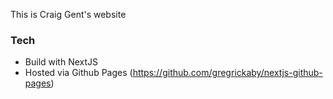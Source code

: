 This is Craig Gent's website

### Tech

- Build with NextJS
- Hosted via Github Pages (https://github.com/gregrickaby/nextjs-github-pages)
